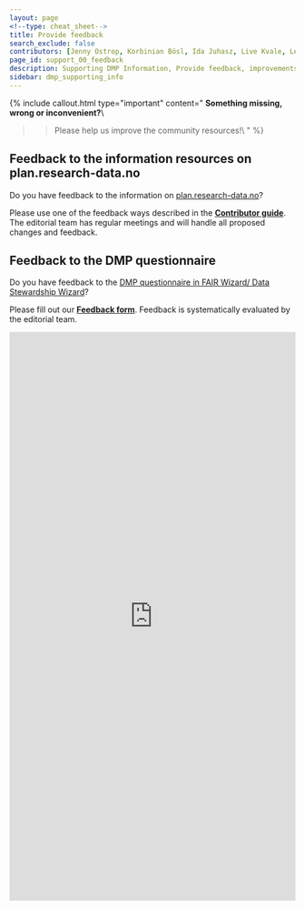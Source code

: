 ```yaml
---
layout: page
<!--type: cheat_sheet-->
title: Provide feedback
search_exclude: false
contributors: [Jenny Ostrop, Korbinian Bösl, Ida Juhasz, Live Kvale, Leif Longva, Lisbeth Jahren, Ingrid Heggland]
page_id: support_00_feedback
description: Supporting DMP Information, Provide feedback, improvements, Contribute
sidebar: dmp_supporting_info
---
```


{% include callout.html type="important" content="
**Something missing, wrong or inconvenient?**\\
>> Please help us improve the community resources!\\
" %}

## Feedback to the information resources on plan.research-data.no
Do you have feedback to the information on [plan.research-data.no](https://plan.research-data.no/)?

Please use one of the feedback ways described in the [**Contributor guide**](/pages/contribute).\
The editorial team has regular meetings and will handle all proposed changes and feedback.

## Feedback to the DMP questionnaire
Do you have feedback to the [DMP questionnaire in FAIR Wizard/ Data Stewardship Wizard](/pages/support_00_start_writing)?

Please fill out our [**Feedback form**](https://docs.google.com/forms/d/1MJwnfI6PG9n6xSnPaF96FWARZZNVfZCZWmVLoNqpCIg/viewform?embedded=true). Feedback is systematically evaluated by the editorial team.

<iframe src="https://docs.google.com/forms/d/1MJwnfI6PG9n6xSnPaF96FWARZZNVfZCZWmVLoNqpCIg/viewform?embedded=true" width="640" height="1000" frameborder="0" marginheight="0" marginwidth="0" style="width: 100%;" class="mt-1">Loading…</iframe> 



